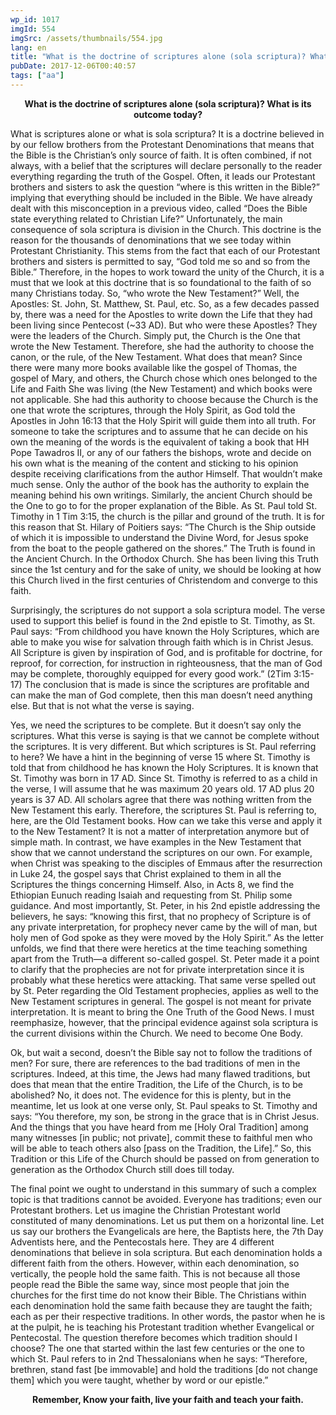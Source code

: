 ```yaml
---
wp_id: 1017
imgId: 554
imgSrc: /assets/thumbnails/554.jpg
lang: en
title: "What is the doctrine of scriptures alone (sola scriptura)? What is its outcome today?"
pubDate: 2017-12-06T00:40:57
tags: ["aa"]
---
```

<!-- page: 6 -->

<p style="text-align: center;"><strong>What is the doctrine of scriptures alone (sola scriptura)? What is its outcome today?</strong></p>
<p>What is scriptures alone or what is sola scriptura? It is a doctrine believed in by our fellow brothers from the Protestant Denominations that means that the Bible is the Christian’s only source of faith. It is often combined, if not always, with a belief that the scriptures will declare personally to the reader everything regarding the truth of the Gospel. Often, it leads our Protestant brothers and sisters to ask the question “where is this written in the Bible?” implying that everything should be included in the Bible. We have already dealt with this misconception in a previous video, called “Does the Bible state everything related to Christian Life?” Unfortunately, the main consequence of sola scriptura is division in the Church. This doctrine is the reason for the thousands of denominations that we see today within Protestant Christianity. This stems from the fact that each of our Protestant brothers and sisters is permitted to say, “God told me so and so from the Bible.” Therefore, in the hopes to work toward the unity of the Church, it is a must that we look at this doctrine that is so foundational to the faith of so many Christians today. So, “who wrote the New Testament?” Well, the Apostles: St. John, St. Matthew, St. Paul, etc. So, as a few decades passed by, there was a need for the Apostles to write down the Life that they had been living since Pentecost (~33 AD). But who were these Apostles? They were the leaders of the Church. Simply put, the Church is the One that wrote the New Testament. Therefore, she had the authority to choose the canon, or the rule, of the New Testament. What does that mean? Since there were many more books available like the gospel of Thomas, the gospel of Mary, and others, the Church chose which ones belonged to the Life and Faith She was living (the New Testament) and which books were not applicable. She had this authority to choose because the Church is the one that wrote the scriptures, through the Holy Spirit, as God told the Apostles in John 16:13 that the Holy Spirit will guide them into all truth. For someone to take the scriptures and to assume that he can decide on his own the meaning of the words is the equivalent of taking a book that HH Pope Tawadros II, or any of our fathers the bishops, wrote and decide on his own what is the meaning of the content and sticking to his opinion despite receiving clarifications from the author Himself. That wouldn’t make much sense. Only the author of the book has the authority to explain the meaning behind his own writings. Similarly, the ancient Church should be the One to go to for the proper explanation of the Bible. As St. Paul told St. Timothy in 1 Tim 3:15, the church is the pillar and ground of the truth. It is for this reason that St. Hilary of Poitiers says: “The Church is the Ship outside of which it is impossible to understand the Divine Word, for Jesus spoke from the boat to the people gathered on the shores.” The Truth is found in the Ancient Church. In the Orthodox Church. She has been living this Truth since the 1st century and for the sake of unity, we should be looking at how this Church lived in the first centuries of Christendom and converge to this faith.</p>
<p>Surprisingly, the scriptures do not support a sola scriptura model. The verse used to support this belief is found in the 2nd epistle to St. Timothy, as St. Paul says: “From childhood you have known the Holy Scriptures, which are able to make you wise for salvation through faith which is in Christ Jesus. All Scripture is given by inspiration of God, and is profitable for doctrine, for reproof, for correction, for instruction in righteousness, that the man of God may be complete, thoroughly equipped for every good work.” (2Tim 3:15-17) The conclusion that is made is since the scriptures are profitable and can make the man of God complete, then this man doesn’t need anything else. But that is not what the verse is saying.</p>
<p>Yes, we need the scriptures to be complete. But it doesn’t say only the scriptures. What this verse is saying is that we cannot be complete without the scriptures. It is very different. But which scriptures is St. Paul referring to here? We have a hint in the beginning of verse 15 where St. Timothy is told that from childhood he has known the Holy Scriptures. It is known that St. Timothy was born in 17 AD. Since St. Timothy is referred to as a child in the verse, I will assume that he was maximum 20 years old. 17 AD plus 20 years is 37 AD. All scholars agree that there was nothing written from the New Testament this early. Therefore, the scriptures St. Paul is referring to, here, are the Old Testament books. How can we take this verse and apply it to the New Testament? It is not a matter of interpretation anymore but of simple math. In contrast, we have examples in the New Testament that show that we cannot understand the scriptures on our own. For example, when Christ was speaking to the disciples of Emmaus after the resurrection in Luke 24, the gospel says that Christ explained to them in all the Scriptures the things concerning Himself. Also, in Acts 8, we find the Ethiopian Eunuch reading Isaiah and requesting from St. Philip some guidance. And most importantly, St. Peter, in his 2nd epistle addressing the believers, he says: “knowing this first, that no prophecy of Scripture is of any private interpretation, for prophecy never came by the will of man, but holy men of God spoke as they were moved by the Holy Spirit.” As the letter unfolds, we find that there were heretics at the time teaching something apart from the Truth—a different so-called gospel. St. Peter made it a point to clarify that the prophecies are not for private interpretation since it is probably what these heretics were attacking. That same verse spelled out by St. Peter regarding the Old Testament prophecies, applies as well to the New Testament scriptures in general. The gospel is not meant for private interpretation. It is meant to bring the One Truth of the Good News. I must reemphasize, however, that the principal evidence against sola scriptura is the current divisions within the Church. We need to become One Body.</p>
<p>Ok, but wait a second, doesn’t the Bible say not to follow the traditions of men? For sure, there are references to the bad traditions of men in the scriptures. Indeed, at this time, the Jews had many flawed traditions, but does that mean that the entire Tradition, the Life of the Church, is to be abolished? No, it does not. The evidence for this is plenty, but in the meantime, let us look at one verse only, St. Paul speaks to St. Timothy and says: “You therefore, my son, be strong in the grace that is in Christ Jesus. And the things that you have heard from me [Holy Oral Tradition] among many witnesses [in public; not private], commit these to faithful men who will be able to teach others also [pass on the Tradition, the Life].” So, this Tradition or this Life of the Church should be passed on from generation to generation as the Orthodox Church still does till today.</p>
<p>The final point we ought to understand in this summary of such a complex topic is that traditions cannot be avoided. Everyone has traditions; even our Protestant brothers. Let us imagine the Christian Protestant world constituted of many denominations. Let us put them on a horizontal line. Let us say our brothers the Evangelicals are here, the Baptists here, the 7th Day Adventists here, and the Pentecostals here. They are 4 different denominations that believe in sola scriptura. But each denomination holds a different faith from the others. However, within each denomination, so vertically, the people hold the same faith. This is not because all those people read the Bible the same way, since most people that join the churches for the first time do not know their Bible. The Christians within each denomination hold the same faith because they are taught the faith; each as per their respective traditions. In other words, the pastor when he is at the pulpit, he is teaching his Protestant tradition whether Evangelical or Pentecostal. The question therefore becomes which tradition should I choose? The one that started within the last few centuries or the one to which St. Paul refers to in 2nd Thessalonians when he says: “Therefore, brethren, stand fast [be immovable] and hold the traditions [do not change them] which you were taught, whether by word or our epistle.”</p>
<p style="text-align: center;"><strong>Remember, Know your faith, live your faith and teach your faith.</strong></p>

